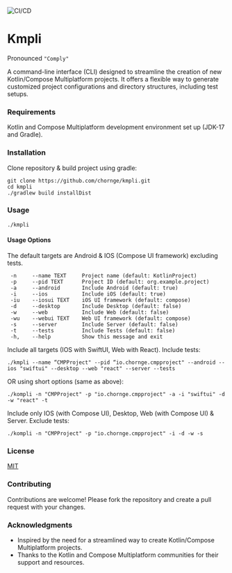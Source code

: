 ![CI/CD](https://github.com/chornge/kmpli/actions/workflows/build.yml/badge.svg?branch=main)

# Kmpli

Pronounced `"Comply"`

A command-line interface (CLI) designed to streamline the creation of new Kotlin/Compose Multiplatform
projects. It offers a flexible way to generate customized project configurations and directory structures, including
test setups.

### Requirements

Kotlin and Compose Multiplatform development environment set up (JDK-17 and Gradle).

### Installation

Clone repository & build project using gradle:

```
git clone https://github.com/chornge/kmpli.git
cd kmpli
./gradlew build installDist
```

### Usage

```
./kmpli
```

#### Usage Options

The default targets are Android & IOS (Compose UI framework) excluding tests.

```
 -n     --name TEXT     Project name (default: KotlinProject)
 -p     --pid TEXT      Project ID (default: org.example.project)
 -a     --android       Include Android (default: true)
 -i     --ios           Include iOS (default: true)
 -iu    --iosui TEXT    iOS UI framework (default: compose)
 -d     --desktop       Include Desktop (default: false)
 -w     --web           Include Web (default: false)
 -wu    --webui TEXT    Web UI framework (default: compose)
 -s     --server        Include Server (default: false)
 -t     --tests         Include Tests (default: false)
 -h,    --help          Show this message and exit
```

Include all targets (IOS with SwiftUI, Web with React). Include tests:

```
./kmpli --name “CMPProject" --pid “io.chornge.cmpproject" --android --ios "swiftui" --desktop --web "react" --server --tests
```

OR using short options (same as above):

```
./kompli -n "CMPProject" -p "io.chornge.cmpproject" -a -i "swiftui" -d -w "react" -t
```

Include only IOS (with Compose UI), Desktop, Web (with Compose UI) & Server. Exclude tests:

```
./kompli -n "CMPProject" -p "io.chornge.cmpproject" -i -d -w -s
```

### License

[MIT](LICENSE)

### Contributing

Contributions are welcome! Please fork the repository and create a pull request with your changes.

### Acknowledgments

- Inspired by the need for a streamlined way to create Kotlin/Compose Multiplatform projects.
- Thanks to the Kotlin and Compose Multiplatform communities for their support and resources.